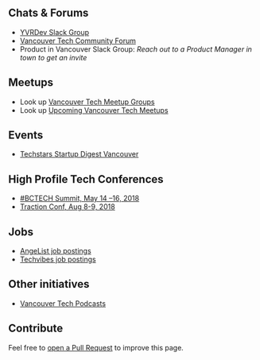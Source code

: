 ## Chats & Forums

* [YVRDev Slack Group](http://yvrdev.com)
* [Vancouver Tech Community Forum](https://community.vancouvertech.com)
* Product in Vancouver Slack Group: _Reach out to a Product Manager in town to get an invite_

## Meetups

* Look up [Vancouver Tech Meetup Groups](https://www.meetup.com/find/tech/?allMeetups=false&radius=50&userFreeform=Vancouver%2C+BC&mcId=z867442&mcName=Vancouver%2C+British+Columbia%2C+CA&sort=default&eventFilter=mysugg)
* Look up [Upcoming Vancouver Tech Meetups](https://www.meetup.com/find/events/tech/?allMeetups=false&radius=50&userFreeform=Vancouver%2C+BC&mcId=z867442&mcName=Vancouver%2C+British+Columbia%2C+CA&eventFilter=mysugg)

## Events

* [Techstars Startup Digest Vancouver](https://www.startupdigest.com/digests/vancouver)

## High Profile Tech Conferences

* [#BCTECH Summit, May 14 –16, 2018](https://bctechsummit.ca/)
* [Traction Conf, Aug 8-9, 2018](https://www.tractionconf.io/)

## Jobs

* [AngeList job postings](https://angel.co/vancouver/jobs)
* [Techvibes job postings](https://jobs.techvibes.com/)

## Other initiatives

* [Vancouver Tech Podcasts](http://www.vancouvertechpodcast.ca/)

## Contribute

Feel free to [open a Pull Request](https://github.com/vancouvertechcom/www.vancouvertech.com/edit/master/README.md) to improve this page.

